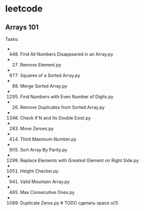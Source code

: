 # leetcode

## Arrays 101
Tasks:
* 448. Find All Numbers Disappeared in an Array.py
* 27. Remove Element.py
* 977. Squares of a Sorted Array.py
* 88. Merge Sorted Array.py
* 1295. Find Numbers with Even Number of Digits.py
* 26. Remove Duplicates from Sorted Array.py
* 1346. Check If N and Its Double Exist.py
* 283. Move Zeroes.py
* 414. Third Maximum Number.py
* 905. Sort Array By Parity.py
* 1299. Replace Elements with Greatest Element on Right Side.py
* 1051. Height Checker.py
* 941. Valid Mountain Array.py
* 485. Max Consecutive Ones.py
* 1089. Duplicate Zeros.py # TODO  сделать space o(1)